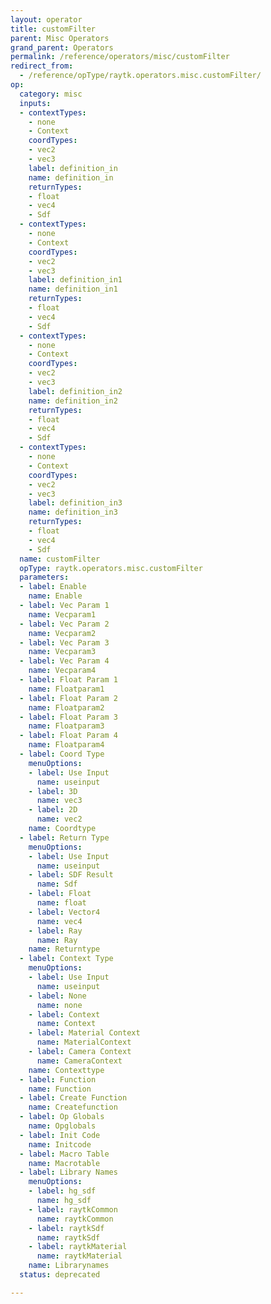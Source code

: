 ```yaml
---
layout: operator
title: customFilter
parent: Misc Operators
grand_parent: Operators
permalink: /reference/operators/misc/customFilter
redirect_from:
  - /reference/opType/raytk.operators.misc.customFilter/
op:
  category: misc
  inputs:
  - contextTypes:
    - none
    - Context
    coordTypes:
    - vec2
    - vec3
    label: definition_in
    name: definition_in
    returnTypes:
    - float
    - vec4
    - Sdf
  - contextTypes:
    - none
    - Context
    coordTypes:
    - vec2
    - vec3
    label: definition_in1
    name: definition_in1
    returnTypes:
    - float
    - vec4
    - Sdf
  - contextTypes:
    - none
    - Context
    coordTypes:
    - vec2
    - vec3
    label: definition_in2
    name: definition_in2
    returnTypes:
    - float
    - vec4
    - Sdf
  - contextTypes:
    - none
    - Context
    coordTypes:
    - vec2
    - vec3
    label: definition_in3
    name: definition_in3
    returnTypes:
    - float
    - vec4
    - Sdf
  name: customFilter
  opType: raytk.operators.misc.customFilter
  parameters:
  - label: Enable
    name: Enable
  - label: Vec Param 1
    name: Vecparam1
  - label: Vec Param 2
    name: Vecparam2
  - label: Vec Param 3
    name: Vecparam3
  - label: Vec Param 4
    name: Vecparam4
  - label: Float Param 1
    name: Floatparam1
  - label: Float Param 2
    name: Floatparam2
  - label: Float Param 3
    name: Floatparam3
  - label: Float Param 4
    name: Floatparam4
  - label: Coord Type
    menuOptions:
    - label: Use Input
      name: useinput
    - label: 3D
      name: vec3
    - label: 2D
      name: vec2
    name: Coordtype
  - label: Return Type
    menuOptions:
    - label: Use Input
      name: useinput
    - label: SDF Result
      name: Sdf
    - label: Float
      name: float
    - label: Vector4
      name: vec4
    - label: Ray
      name: Ray
    name: Returntype
  - label: Context Type
    menuOptions:
    - label: Use Input
      name: useinput
    - label: None
      name: none
    - label: Context
      name: Context
    - label: Material Context
      name: MaterialContext
    - label: Camera Context
      name: CameraContext
    name: Contexttype
  - label: Function
    name: Function
  - label: Create Function
    name: Createfunction
  - label: Op Globals
    name: Opglobals
  - label: Init Code
    name: Initcode
  - label: Macro Table
    name: Macrotable
  - label: Library Names
    menuOptions:
    - label: hg_sdf
      name: hg_sdf
    - label: raytkCommon
      name: raytkCommon
    - label: raytkSdf
      name: raytkSdf
    - label: raytkMaterial
      name: raytkMaterial
    name: Librarynames
  status: deprecated

---
```

